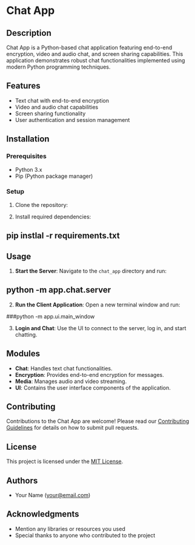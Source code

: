# Chat App

## Description
Chat App is a Python-based chat application featuring end-to-end encryption, video and audio chat, and screen sharing capabilities. This application demonstrates robust chat functionalities implemented using modern Python programming techniques.

## Features
- Text chat with end-to-end encryption
- Video and audio chat capabilities
- Screen sharing functionality
- User authentication and session management

## Installation

### Prerequisites
- Python 3.x
- Pip (Python package manager)

### Setup
1. Clone the repository:

2. Install required dependencies:
## pip instlal -r requirements.txt


## Usage

1. **Start the Server**: Navigate to the `chat_app` directory and run:
## python -m app.chat.server



2. **Run the Client Application**: Open a new terminal window and run:

###python -m app.ui.main_window


3. **Login and Chat**: Use the UI to connect to the server, log in, and start chatting.

## Modules

- **Chat**: Handles text chat functionalities.
- **Encryption**: Provides end-to-end encryption for messages.
- **Media**: Manages audio and video streaming.
- **UI**: Contains the user interface components of the application.

## Contributing
Contributions to the Chat App are welcome! Please read our [Contributing Guidelines](CONTRIBUTING.md) for details on how to submit pull requests.

## License
This project is licensed under the [MIT License](LICENSE).

## Authors
- Your Name (your@email.com)

## Acknowledgments
- Mention any libraries or resources you used
- Special thanks to anyone who contributed to the project

